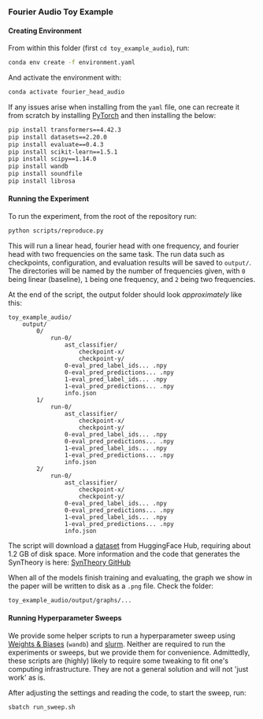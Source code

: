 ### Fourier Audio Toy Example

#### Creating Environment

From within this folder (first `cd toy_example_audio`), run:
```bash
conda env create -f environment.yaml
```

And activate the environment with:
```bash
conda activate fourier_head_audio
```

If any issues arise when installing from the `yaml` file, one can recreate it from scratch by installing [PyTorch](https://pytorch.org/get-started/locally/) and then installing the below:
```bash
pip install transformers==4.42.3
pip install datasets==2.20.0
pip install evaluate==0.4.3
pip install scikit-learn==1.5.1
pip install scipy==1.14.0
pip install wandb
pip install soundfile
pip install librosa
```

#### Running the Experiment

To run the experiment, from the root of the repository run:
```bash
python scripts/reproduce.py
```

This will run a linear head, fourier head with one frequency, and fourier head with two frequencies on the same task. The run data such as
checkpoints, configuration, and evaluation results will be saved to `output/`. The directories will be named by the
number of frequencies given, with `0` being linear (baseline), `1` being one frequency, and `2` being two frequencies. 

At the end of the script, the output folder should look _approximately_ like this:
```
toy_example_audio/
    output/
        0/
            run-0/
                ast_classifier/
                    checkpoint-x/
                    checkpoint-y/
                0-eval_pred_label_ids... .npy
                0-eval_pred_predictions... .npy
                1-eval_pred_label_ids... .npy
                1-eval_pred_predictions... .npy
                info.json
        1/
            run-0/
                ast_classifier/
                    checkpoint-x/
                    checkpoint-y/
                0-eval_pred_label_ids... .npy
                0-eval_pred_predictions... .npy
                1-eval_pred_label_ids... .npy
                1-eval_pred_predictions... .npy
                info.json
        2/
            run-0/
                ast_classifier/
                    checkpoint-x/
                    checkpoint-y/
                0-eval_pred_label_ids... .npy
                0-eval_pred_predictions... .npy
                1-eval_pred_label_ids... .npy
                1-eval_pred_predictions... .npy
                info.json
```

The script will download a [dataset](https://huggingface.co/datasets/meganwei/syntheory) from HuggingFace Hub, requiring about 1.2 GB of disk space. More information and the code that generates the SynTheory is here: [SynTheory GitHub](https://github.com/brown-palm/syntheory)

When all of the models finish training and evaluating, the graph we show in the paper will be written to disk as a `.png` file. Check the folder:
```bash
toy_example_audio/output/graphs/...
```

#### Running Hyperparameter Sweeps

We provide some helper scripts to run a hyperparameter sweep using [Weights & Biases](https://wandb.ai/site/) (`wandb`) and [slurm](https://en.wikipedia.org/wiki/Slurm_Workload_Manager). Neither are required to run the experiments or sweeps, but we provide them for convenience. Admittedly, these scripts are (highly) likely to require some tweaking to fit one's computing infrastructure. They are not a general solution and will not 'just work' as is.

After adjusting the settings and reading the code, to start the sweep, run:
```bash
sbatch run_sweep.sh
```
